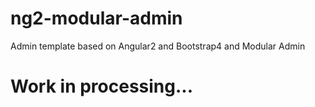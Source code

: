 # ng2-modular-admin
Admin template based on Angular2 and Bootstrap4 and Modular Admin

# Work in processing...
